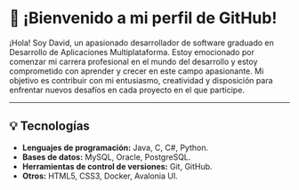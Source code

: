 <h1>👋 ¡Bienvenido a mi perfil de GitHub! </h1>
<p>
¡Hola! Soy David, un apasionado desarrollador de software graduado en Desarrollo de Aplicaciones Multiplataforma. Estoy emocionado por comenzar mi carrera profesional en el mundo del desarrollo y estoy comprometido con aprender y crecer en este campo apasionante. Mi objetivo es contribuir con mi entusiasmo, creatividad y disposición para enfrentar nuevos desafíos en cada proyecto en el que participe.
</p>

<hr/>

<h2>💡 Tecnologías</h2>
<ul>
  <li><strong>Lenguajes de programación:</strong> Java, C, C#, Python.</li>
  <li><strong>Bases de datos:</strong> MySQL, Oracle, PostgreSQL.</li>
  <li><strong>Herramientas de control de versiones:</strong> Git, GitHub.</li>
  <li><strong>Otros:</strong> HTML5, CSS3, Docker, Avalonia UI.</li>
</ul>

<!--
**davidmendez9/davidmendez9** is a ✨ _special_ ✨ repository because its `README.md` (this file) appears on your GitHub profile.

Here are some ideas to get you started:

- 🔭 I’m currently working on ...
- 🌱 I’m currently learning ...
- 👯 I’m looking to collaborate on ...
- 🤔 I’m looking for help with ...
- 💬 Ask me about ...
- 📫 How to reach me: ...
- 😄 Pronouns: ...
- ⚡ Fun fact: ...
-->
